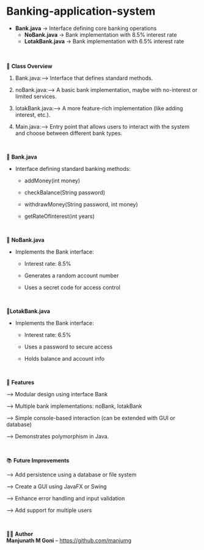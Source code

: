 # Banking-application-system 



- **Bank.java** → Interface defining core banking operations
  - **NoBank.java** → Bank implementation with 8.5% interest rate
  - **LotakBank.java** → Bank implementation with 6.5% interest rate
 

<br><br>
🧩 **Class Overview**

1) Bank.java:-->
   Interface that defines standard methods.

2) noBank.java:-->
   A basic bank implementation, maybe with no-interest or limited services.

3) lotakBank.java:-->
   A more feature-rich implementation (like adding interest, etc.).

4) Main.java:-->
   Entry point that allows users to interact with the system and choose between different bank types.

<br>

🔹 **Bank.java**
- Interface defining standard banking methods:

  - addMoney(int money)

  - checkBalance(String password)

  - withdrawMoney(String password, int money)

  - getRateOfInterest(int years)

    <br>

🔸 **NoBank.java**
- Implements the Bank interface:

  - Interest rate: 8.5%

  - Generates a random account number

  - Uses a secret code for access control

<br>

🔸**LotakBank.java**
- Implements the Bank interface:

  - Interest rate: 6.5%

  - Uses a password to secure access

  - Holds balance and account info


<br>

📌 **Features**

--> Modular design using interface Bank

--> Multiple bank implementations: noBank, lotakBank

--> Simple console-based interaction (can be extended with GUI or database)

--> Demonstrates polymorphism in Java.


   

<br>

📚 **Future Improvements**

--> Add persistence using a database or file system

--> Create a GUI using JavaFX or Swing

--> Enhance error handling and input validation

--> Add support for multiple users

<br>

🧑‍💻 **Author** <br>
  **Manjunath M Goni** – https://github.com/manjumg







